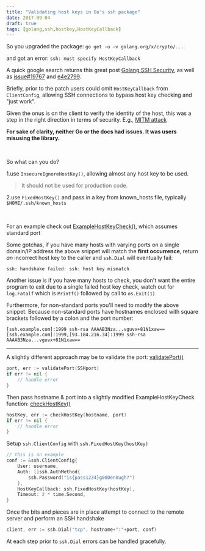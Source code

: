 ```yaml
---
title: "Validating host keys in Go's ssh package"
date: 2017-09-04
draft: true
tags: [golang,ssh,hostkey,HostKeyCallback]
---
```


So you upgraded the package: `go get -u -v golang.org/x/crypto/...`

and got an error: `ssh: must specify HostKeyCallback`

A quick google search returns this great post [Golang SSH Security], as well as [issue#19767] and [e4e2799].

Briefly, prior to the patch users could omit `HostKeyCallback` from `ClientConfig`, allowing SSH connections to bypass host key checking and "just work".

Given the onus is on the client to verify the identity of the host, this was a step in the right direction in terms of security. E.g., [MITM attack]

**For sake of clarity, neither Go or the docs had issues. It was users misusing the library.**

<br>

So what can you do?

1.use `InsecureIgnoreHostKey()`, allowing almost any host key to be used.

> It should not be used for production code.

2.use `FixedHostKey()` and pass in a key from known_hosts file, typically `$HOME/.ssh/known_hosts`

<br>

For an example check out [ExampleHostKeyCheck()], which assumes standard port

Some gotchas, if you have many hosts with varying ports on a single domain/IP address the above snippet will match the **first occurrence**, return _an_ incorrect host key to the caller and `ssh.Dial` will eventually fail:

`ssh: handshake failed: ssh: host key mismatch`

Another issue is if you have many hosts to check, you don't want the entire program to exit due to a single failed host key check, watch out for `log.Fatalf` which is `Printf()` followed by call to `os.Exit(1)`

Furthermore, for non-standard ports you'll need to modify the above snippet. Because non-standard ports have hostnames enclosed with square brackets followed by a colon and the port number:

```
[ssh.example.com]:1999 ssh-rsa AAAAB3Nza...vguvx+81N1xaw==
[ssh.example.com]:1999,[93.184.216.34]:1999 ssh-rsa AAAAB3Nza...vguvx+81N1xaw==
```

<hr>

A slightly different approach may be to validate the port: [validatePort()]

```go
port, err := validatePort(SSHport)
if err != nil {
    // handle error
}
```

Then pass hostname & port into a slightly modified ExampleHostKeyCheck function: [checkHostKey()]

```go
hostKey, err := checkHostKey(hostname, port)
if err != nil {
    // handle error
}
```

Setup `ssh.ClientConfig` with `ssh.FixedHostKey(hostKey)`

```go
// this is an example
conf := &ssh.ClientConfig{
    User: username,
    Auth: []ssh.AuthMethod{
        ssh.Password("is{pass1234}g00Den0ugh?")
    },
    HostKeyCallback: ssh.FixedHostKey(hostKey),
    Timeout: 2 * time.Second,
}
```

Once the bits and pieces are in place attempt to connect to the remote server and perform an SSH handshake

```go
client, err := ssh.Dial("tcp", hostname+":"+port, conf)
```

At each step prior to `ssh.Dial` errors can be handled gracefully.

[Golang SSH Security]:https://bridge.grumpy-troll.org/2017/04/golang-ssh-security/
[issue#19767]:https://github.com/golang/go/issues/19767
[e4e2799]:https://go-review.googlesource.com/c/crypto/+/38701
[MITM attack]:https://en.wikipedia.org/wiki/Man-in-the-middle_attack
[ExampleHostKeyCheck()]:https://github.com/golang/crypto/blob/81e90905daefcd6fd217b62423c0908922eadb30/ssh/example_test.go#L143
[validatePort()]:https://gist.github.com/mfridman/a1c93596441bb4f5ed514e22ba483989#file-go-ssh-hostkey-go-L4
[checkHostKey()]:https://gist.github.com/mfridman/a1c93596441bb4f5ed514e22ba483989#file-go-ssh-hostkey-go-L17